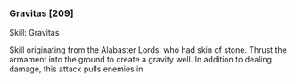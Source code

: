 ### Gravitas [209]

Skill: Gravitas

Skill originating from the Alabaster Lords, who had skin of stone. Thrust the armament into the ground to create a gravity well. In addition to dealing damage, this attack pulls enemies in.